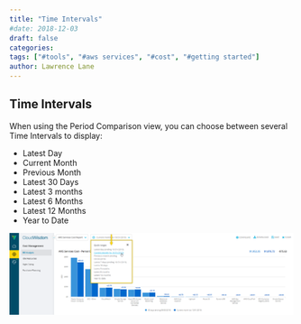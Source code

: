 ```yaml
---
title: "Time Intervals"
#date: 2018-12-03
draft: false
categories:
tags: ["#tools", "#aws services", "#cost", "#getting started"]
author: Lawrence Lane
---
```


## Time Intervals
When using the Period Comparison view, you can choose between several Time Intervals to display:

- Latest Day
- Current Month
- Previous Month
- Latest 30 Days
- Latest 3 months
- Latest 6 Months
- Latest 12 Months
- Year to Date

![time-intervals](static/images/time-intervals/time-intervals.png)
